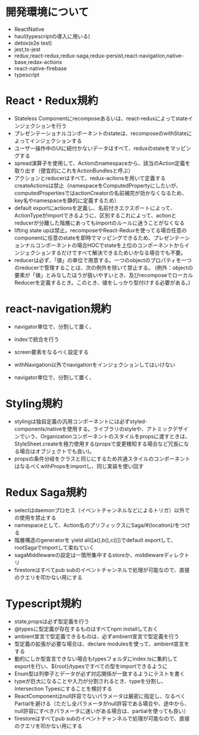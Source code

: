 # 開発環境について

- ReactNative
- haul(typescriptの導入に用いる)
- detox(e2e test)
- jest,ts-jest
- redux,react-redux,redux-saga,redux-persist,react-navigation,native-base,redax-actions
- react-native-firebase
- typescript 

# React・Redux規約 

- Stateless Componentにrecomposeあるいは、react-reduxによってstateインジェクションを行う
- プレゼンテーショナルコンポーネントのstateは、recomposeのwithStateによってインジェクションする
- ユーザー操作中のUIに紐付かないデータはすべて、reduxのstateをマッピングする
- spread演算子を使用して、Actionのnamespaceから、該当のAction定義を取り出す（便宜的にこれをActionBundlesと呼ぶ）
- アクションとreducerはすべて、redux-acitonsを用いて定義するcreateActionsは禁止（namespaceをComputedPropertyにしたいが、computedPropertiesではactionCreatorの名前補完が効かなくなるため、key名やnamespaceを静的に定義するため）
- default exportにactionsを定義し、名前付きエクスポートによって、ActionTypeがimportできるように、区別するこれによって、actionとreducerが分離した階層にあってもimportのルールに迷うことがなくなる
- lifting state upは禁止。recomposeやReact-Reduxを使ってる場合任意のcomponentに任意のstateを即時でマッピングできるため、プレゼンテーションナルコンポーネントの場合HOCでstateを上位のコンポーネントからインジェクションするだけですべて解決できるためいかなる場合でも不要。
- reducerは必ず、「値」の単位で用意する。一つのobjectのプロパティを一つのreducerで管理することは、次の例外を除いて禁止する。
(例外：objectの要素が「値」とみなしたほうが扱いやすいとき、及びrecomposeでローカルReducerを定義するとき。このとき、値をしっかり型付けする必要がある。)

# react-navigation規約

- navigator単位で、分割して置く、
- indexで統合を行う
- screen要素をなるべく設定する
- withNavigation以外でnavigationをインジェクションしてはいけない

- navigator単位で、分割して置く、
# Styling規約
- stylingは独自定義の汎用コンポーネントには必ずstyled-components/nativeを使用する。ライブラリのstyleや、アトミックデザインでいう、Organizationコンポーネントのスタイルをpropsに渡すときは、StyleSheet.createを極力使用する(propsで変更検知する場合など冗長になる場合はオブジェクトでも良い)。
- propsの条件分岐をクラスと同じにするため共通スタイルのコンポーネントはなるべくwithPropsをimportし、同じ実装を使い回す


# Redux Saga規約

- selectはdaemonプロセス（イベントチャンネルなどによるトリガ）以外での使用を禁止する
- namespaceとして、Action名のプリフィックスにSaga/#{location}/をつける
- 階層構造のgeneratorを yield all([a(),b(),c()])でdefault exportして、rootSagaでimportして束ねていく
- sagaMiddlewareの設定は一箇所集中するstoreか、middlewareディレクトリ
- firestoreはすべてpub subのイベントチャンネルで処理が可能なので、直接のクエリを叩かない用にする

# Typescript規約

- state,propsは必ず型定義を行う
- @typesに型定義が存在するものはすべてnpm installしておく
- ambient宣言で型定義できるものは、必ずambient宣言で型定義を行う
- 型定義の拡張が必要な場合は、declare modulesを使って、ambient宣言をする
- 動的にしか型宣言できない場合もtypesフォルダにindex.tsに集約してexportを行い、${root}/typesですべての型をimportできるように
- Enum型は列挙子とデータが必ず対応関係が一致するようにテストを書く
- typeが巨大になることや入力が分割されるとき、typeを分割し、Intersection Typesにすることを検討する
- ReactComponentはnull許容でないパラメータは厳密に指定し、なるべくPartialを避ける（ただし全パラメータがnull許容である場合や、途中から、null許容にすべきパラメータに迷いがある場合は、partialを使っても良い）
- firestoreはすべてpub subのイベントチャンネルで処理が可能なので、直接のクエリを叩かない用にする

